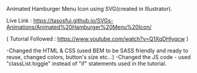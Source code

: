 Animated Hamburger Menu Icon using SVG(created in Illustrator).

Live Link : https://tasosfui.github.io/SVGs-Animations/Animated%20Hamburger%20Menu%20Icon/

( Tutorial Followed : https://www.youtube.com/watch?v=Q1XqDHlyqcw )

-Changed the HTML & CSS (used BEM to be SASS friendly and ready to reuse,  changed colors, button's size etc...)
-Changed the JS code - used "classList.toggle" instead of "if" statements used in the tutorial.
